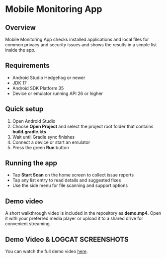 # Mobile Monitoring App

## Overview
Mobile Monitoring App checks installed applications and local files for common privacy and security issues and shows the results in a simple list inside the app.

## Requirements
* Android Studio Hedgehog or newer  
* JDK 17  
* Android SDK Platform 35  
* Device or emulator running API 26 or higher

## Quick setup
1. Open Android Studio  
2. Choose **Open Project** and select the project root folder that contains **build.gradle.kts**  
3. Wait until Gradle sync finishes  
4. Connect a device or start an emulator  
5. Press the green **Run** button

## Running the app
* Tap **Start Scan** on the home screen to collect issue reports  
* Tap any list entry to read details and suggested fixes  
* Use the side menu for file scanning and support options

## Demo video
A short walkthrough video is included in the repository as **demo.mp4**. Open it with your preferred media player or upload it to a shared drive for convenient streaming.

## Demo Video & LOGCAT SCREENSHOTS
You can watch the full demo video [here](https://drive.google.com/drive/folders/1_m_6kRzC1f4L_aLXf7j07-gCev6lrY_I?usp=share_link).




